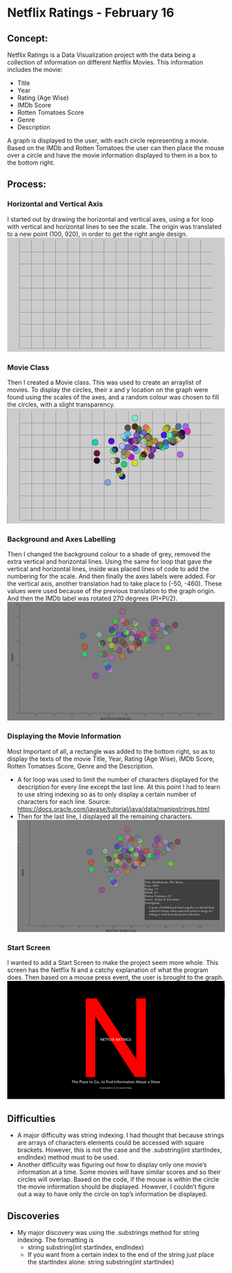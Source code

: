 # Netflix Ratings - February 16
## Concept: 
Netflix Ratings is a Data Visualization project with the data being a collection of information on different Netflix Movies. This information includes the movie:
- Title
- Year
- Rating (Age Wise)
- IMDb Score
- Rotten Tomatoes Score
- Genre
- Description

A graph is displayed to the user, with each circle representing a movie. Based on the IMDb and Rotten Tomatoes the user can then place the mouse over a circle and 
have the movie information displayed to them in a box to the bottom right. 

## Process:

### Horizontal and Vertical Axis 
I started out by drawing the horizontal and vertical axes, using a for loop with vertical and horizontal lines to see the scale. 
The origin was translated to a new point (100, 920), in order to get the right angle design.
![](images/axes.png)

### Movie Class
Then I created a Movie class. This was used to create an arraylist of movies. To display the circles, their x and y location on the graph were found using the scales of the axes,
and a random colour was chosen to fill the circles, with a slight transparency. 
![](images/movieClass.png)

### Background and Axes Labelling
Then I changed the background colour to a shade of grey, removed the extra vertical and horizontal lines. Using the same for loop that gave the vertical and horizontal lines, 
inside was placed lines of code to add the numbering for the scale. And then finally the axes labels were added. For the vertical axis, another translation had to take place 
to (-50, -460). These values were used because of the previous translation to the graph origin. And then the IMDb label was rotated 270 degrees (PI+PI/2). 
![](images/background.png)

### Displaying the Movie Information
Most Important of all, a rectangle was added to the bottom right, so as to display the texts of the movie Title, Year, Rating (Age Wise), IMDb Score, 
Rotten Tomatoes Score, Genre and the Description.
- A for loop was used to limit the number of characters displayed for the description for every line except the last line. 
At this point I had to learn to use string indexing so as to only display a certain number of characters for each line. 
Source: https://docs.oracle.com/javase/tutorial/java/data/manipstrings.html
- Then for the last line, I displayed all the remaining characters.
![](images/movieInfo.png)

### Start Screen
I wanted to add a Start Screen to make the project seem more whole. This screen has the Netflix N and a catchy explanation of what the program does. 
Then based on a mouse press event, the user is brought to the graph. 
![](images/startScreen.png)

## Difficulties
- A major difficulty was string indexing. I had thought that because strings are arrays of characters elements could be accessed with square brackets. 
However, this is not the case and the .substring(int startIndex, endIndex) method must to be used.
- Another difficulty was figuring out how to display only one movie’s information at a time. Some movies will have similar scores and so their circles will overlap. 
Based on the code, if the mouse is within the circle the movie information should be displayed. However, I couldn’t figure out a way to have only the circle on 
top’s information be displayed. 

## Discoveries
- My major discovery was using the .substrings method for string indexing. The formatting is
  - string substring(int startIndex, endIndex)
  - If you want from a certain index to the end of the string just place the startIndex alone: string substring(int startIndex) 



